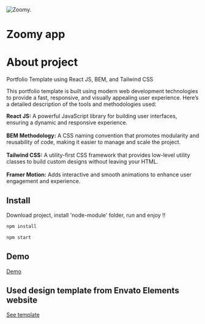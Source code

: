 <img src="Preview_Images/Homepage.png" alt="Zoomy." />

# Zoomy app


# About project
Portfolio Template using React JS, BEM, and Tailwind CSS<br/>

This portfolio template is built using modern web development technologies to provide a fast, responsive, and visually appealing user experience. Here’s a detailed description of the tools and methodologies used:<br/>

<b>React JS:</b> A powerful JavaScript library for building user interfaces, ensuring a dynamic and responsive experience.<br/><br/>
<b>BEM Methodology:</b> A CSS naming convention that promotes modularity and reusability of code, making it easier to manage and scale the project.<br/><br/>
<b>Tailwind CSS:</b> A utility-first CSS framework that provides low-level utility classes to build custom designs without leaving your HTML.<br/><br/>
<b>Framer Motion:</b> Adds interactive and smooth animations to enhance user engagement and experience.

## Install
Download project, install 'node-module' folder, run and enjoy !!

```sh
npm install
```

```sh
npm start
```

## Demo
<a href="https://soltonanna.github.io/zoomy/" target="_blank"> Demo </a>


## Used design template from Envato Elements website
<a href="https://elements.envato.com/zoomy-education-html-template-XLJKSXV" target="_blank"> See template </a>